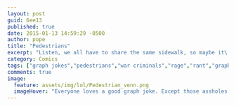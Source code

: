 ```yaml
---
layout: post
guid: 6ee13
published: true
date: 2015-01-13 14:59:29 -0500
author: pope
title: "Pedestrians"
excerpt: "Listen, we all have to share the same sidewalk, so maybe it\'s time you monsters learned a thing or two about why you\'re all literally the worst people to have ever existed."
category: Comics
tags: ["graph jokes","pedestrians","war criminals","rage","rant","graph rant","people we all hate","people who annoy you","people are stupid","curb stomping people for inappropriate reasons"]
comments: true 
image:
  feature: assets/img/lol/Pedestrian_venn.png
  imageHover: "Everyone loves a good graph joke. Except those assholes in the middle."
---
```


